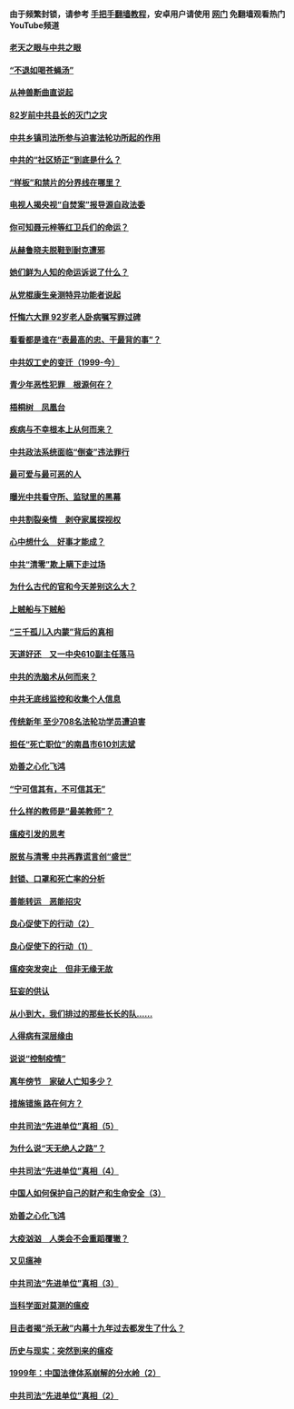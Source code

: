 #### 由于频繁封锁，请参考 [手把手翻墙教程](https://github.com/gfw-breaker/guides/wiki/)，安卓用户请使用 [网门](https://github.com/gfw-breaker/nogfw/blob/master/dl.md?t=04161501) 免翻墙观看热门YouTube频道 

#### [老天之眼与中共之眼](../pages/19/423378.md?t=04161501) 

#### [“不退如喝苍蝇汤”](../pages/19/423287.md?t=04161501) 

#### [从神兽断曲直说起](../pages/19/423201.md?t=04161501) 

#### [82岁前中共县长的灭门之灾](../pages/19/423055.md?t=04161501) 

#### [中共乡镇司法所参与迫害法轮功所起的作用](../pages/19/423064.md?t=04161501) 

#### [中共的“社区矫正”到底是什么？](../pages/19/422870.md?t=04161501) 

#### [“样板”和禁片的分界线在哪里？](../pages/19/422704.md?t=04161501) 

#### [电视人揭央视“自焚案”报导源自政法委](../pages/19/422770.md?t=04161501) 

#### [你可知聂元梓等红卫兵们的命运？](../pages/19/422848.md?t=04161501) 

#### [从赫鲁晓夫脱鞋到耐克遭邪](../pages/19/422826.md?t=04161501) 

#### [她们鲜为人知的命运诉说了什么？](../pages/19/422754.md?t=04161501) 

#### [从党棍康生亲测特异功能者说起](../pages/19/422657.md?t=04161501) 

#### [忏悔六大罪 92岁老人卧病嘱写罪过碑](../pages/19/422750.md?t=04161501) 

#### [看看都是谁在“表最高的忠、干最背的事”？](../pages/19/422703.md?t=04161501) 

#### [中共奴工史的变迁（1999-今）](../pages/19/422656.md?t=04161501) 

#### [青少年恶性犯罪　根源何在？](../pages/19/422449.md?t=04161501) 

#### [梧桐树　凤凰台](../pages/19/422442.md?t=04161501) 

#### [疾病与不幸根本上从何而来？](../pages/19/422438.md?t=04161501) 

#### [中共政法系统面临“倒查”违法罪行](../pages/19/422497.md?t=04161501) 

#### [最可爱与最可恶的人](../pages/19/422448.md?t=04161501) 

#### [曝光中共看守所、监狱里的黑幕](../pages/19/422390.md?t=04161501) 

#### [中共割裂亲情　剥夺家属探视权](../pages/19/422364.md?t=04161501) 

#### [心中想什么　好事才能成？](../pages/19/422318.md?t=04161501) 

#### [中共“清零”欺上瞒下走过场](../pages/19/422306.md?t=04161501) 

#### [为什么古代的官和今天差别这么大？](../pages/19/422228.md?t=04161501) 

#### [上贼船与下贼船](../pages/19/422276.md?t=04161501) 

#### [“三千孤儿入内蒙”背后的真相](../pages/19/422229.md?t=04161501) 

#### [天道好还　又一中央610副主任落马](../pages/19/422155.md?t=04161501) 

#### [中共的洗脑术从何而来？](../pages/19/422154.md?t=04161501) 

#### [中共无底线监控和收集个人信息](../pages/19/422039.md?t=04161501) 

#### [传统新年 至少708名法轮功学员遭迫害](../pages/19/421946.md?t=04161501) 

#### [担任“死亡职位”的南昌市610刘志斌](../pages/19/421957.md?t=04161501) 

#### [劝善之心化飞鸿](../pages/19/421164.md?t=04161501) 

#### [“宁可信其有，不可信其无”](../pages/19/421691.md?t=04161501) 

#### [什么样的教师是“最美教师”？](../pages/19/421755.md?t=04161501) 

#### [瘟疫引发的思考](../pages/19/421594.md?t=04161501) 

#### [脱贫与清零 中共再靠谎言创“盛世”](../pages/19/421590.md?t=04161501) 

#### [封锁、口罩和死亡率的分析](../pages/19/421495.md?t=04161501) 

#### [善能转运　恶能招灾](../pages/19/421334.md?t=04161501) 

#### [良心促使下的行动（2）](../pages/19/421361.md?t=04161501) 

#### [良心促使下的行动（1）](../pages/19/421302.md?t=04161501) 

#### [瘟疫突发突止　但非无缘无故](../pages/19/421281.md?t=04161501) 

#### [狂妄的供认](../pages/19/421199.md?t=04161501) 

#### [从小到大，我们排过的那些长长的队……](../pages/19/421243.md?t=04161501) 

#### [人得病有深层缘由](../pages/19/420864.md?t=04161501) 

#### [说说“控制疫情”](../pages/19/420831.md?t=04161501) 

#### [离年傍节　家破人亡知多少？](../pages/19/420563.md?t=04161501) 

#### [措施错施  路在何方？](../pages/19/420076.md?t=04161501) 

#### [中共司法“先进单位”真相（5）](../pages/19/419453.md?t=04161501) 

#### [为什么说“天无绝人之路”？](../pages/19/419618.md?t=04161501) 

#### [中共司法“先进单位”真相（4）](../pages/19/419452.md?t=04161501) 

#### [中国人如何保护自己的财产和生命安全（3）](../pages/19/419405.md?t=04161501) 

#### [劝善之心化飞鸿](../pages/19/418758.md?t=04161501) 

#### [大疫汹汹　人类会不会重蹈覆辙？](../pages/19/419691.md?t=04161501) 

#### [又见瘟神](../pages/19/419225.md?t=04161501) 

#### [中共司法“先进单位”真相（3）](../pages/19/419451.md?t=04161501) 

#### [当科学面对莫测的瘟疫](../pages/19/419625.md?t=04161501) 

#### [目击者揭“杀无赦”内幕十九年过去都发生了什么？](../pages/19/419617.md?t=04161501) 

#### [历史与现实：突然到来的瘟疫](../pages/19/419619.md?t=04161501) 

#### [1999年：中国法律体系崩解的分水岭（2）](../pages/19/419455.md?t=04161501) 

#### [中共司法“先进单位”真相（2）](../pages/19/419450.md?t=04161501) 

